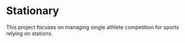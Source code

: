 # Stationary

This project focuses on managing single athlete competition for sports relying on stations.